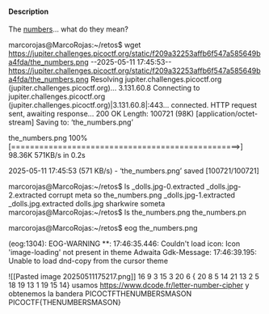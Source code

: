 #### Description

The [numbers](https://jupiter.challenges.picoctf.org/static/f209a32253affb6f547a585649ba4fda/the_numbers.png)... what do they mean?

marcorojas@MarcoRojas:~/retos$ wget https://jupiter.challenges.picoctf.org/static/f209a32253affb6f547a585649ba4fda/the_numbers.png
--2025-05-11 17:45:53--  https://jupiter.challenges.picoctf.org/static/f209a32253affb6f547a585649ba4fda/the_numbers.png
Resolving jupiter.challenges.picoctf.org (jupiter.challenges.picoctf.org)... 3.131.60.8
Connecting to jupiter.challenges.picoctf.org (jupiter.challenges.picoctf.org)|3.131.60.8|:443... connected.
HTTP request sent, awaiting response... 200 OK
Length: 100721 (98K) [application/octet-stream]
Saving to: ‘the_numbers.png’

the_numbers.png               100%[=================================================>]  98.36K   571KB/s    in 0.2s

2025-05-11 17:45:53 (571 KB/s) - ‘the_numbers.png’ saved [100721/100721]

marcorojas@MarcoRojas:~/retos$ ls
_dolls.jpg-0.extracted  _dolls.jpg-2.extracted  corrupt    meta       so      the_numbers.png
_dolls.jpg-1.extracted  _dolls.jpg.extracted    dolls.jpg  sharkwire  someta
marcorojas@MarcoRojas:~/retos$ ls the_numbers.png
the_numbers.pn

marcorojas@MarcoRojas:~/retos$ eog the_numbers.png

(eog:1304): EOG-WARNING **: 17:46:35.446: Couldn't load icon: Icon 'image-loading' not present in theme Adwaita
Gdk-Message: 17:46:39.195: Unable to load dnd-copy from the cursor theme

![[Pasted image 20250511175217.png]]
16 9 3 15 3 20 6 { 20 8 5 14 21 13 2 5 18 19 13 1 19 15 14}
usamos https://www.dcode.fr/letter-number-cipher
y obtenemos la bandera 
PICOCTFTHENUMBERSMASON
PICOCTF{THENUMBERSMASON}